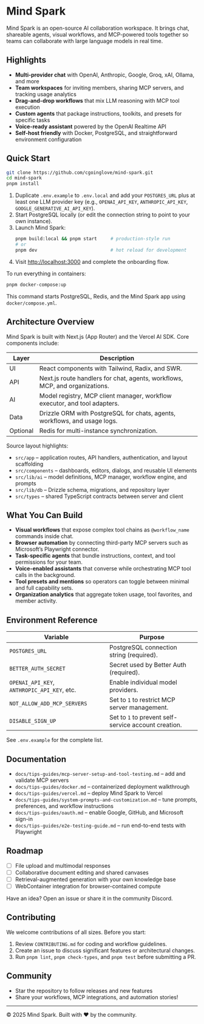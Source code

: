 # Mind Spark

Mind Spark is an open-source AI collaboration workspace. It brings chat, shareable agents, visual workflows, and MCP-powered tools together so teams can collaborate with large language models in real time.

## Highlights

- **Multi-provider chat** with OpenAI, Anthropic, Google, Groq, xAI, Ollama, and more
- **Team workspaces** for inviting members, sharing MCP servers, and tracking usage analytics
- **Drag-and-drop workflows** that mix LLM reasoning with MCP tool execution
- **Custom agents** that package instructions, toolkits, and presets for specific tasks
- **Voice-ready assistant** powered by the OpenAI Realtime API
- **Self-host friendly** with Docker, PostgreSQL, and straightforward environment configuration

## Quick Start

```bash
git clone https://github.com/cgoinglove/mind-spark.git
cd mind-spark
pnpm install
```

1. Duplicate `.env.example` to `.env.local` and add your `POSTGRES_URL` plus at least one LLM provider key (e.g., `OPENAI_API_KEY`, `ANTHROPIC_API_KEY`, `GOOGLE_GENERATIVE_AI_API_KEY`).
2. Start PostgreSQL locally (or edit the connection string to point to your own instance).
3. Launch Mind Spark:
   ```bash
   pnpm build:local && pnpm start     # production-style run
   # or
   pnpm dev                           # hot reload for development
   ```
4. Visit <http://localhost:3000> and complete the onboarding flow.

To run everything in containers:

```bash
pnpm docker-compose:up
```

This command starts PostgreSQL, Redis, and the Mind Spark app using `docker/compose.yml`.

## Architecture Overview

Mind Spark is built with Next.js (App Router) and the Vercel AI SDK. Core components include:

| Layer    | Description                                                                 |
| -------- | --------------------------------------------------------------------------- |
| UI       | React components with Tailwind, Radix, and SWR.                             |
| API      | Next.js route handlers for chat, agents, workflows, MCP, and organizations. |
| AI       | Model registry, MCP client manager, workflow executor, and tool adapters.   |
| Data     | Drizzle ORM with PostgreSQL for chats, agents, workflows, and usage logs.   |
| Optional | Redis for multi-instance synchronization.                                   |

Source layout highlights:

- `src/app` – application routes, API handlers, authentication, and layout scaffolding
- `src/components` – dashboards, editors, dialogs, and reusable UI elements
- `src/lib/ai` – model definitions, MCP manager, workflow engine, and prompts
- `src/lib/db` – Drizzle schema, migrations, and repository layer
- `src/types` – shared TypeScript contracts between server and client

## What You Can Build

- **Visual workflows** that expose complex tool chains as `@workflow_name` commands inside chat.
- **Browser automation** by connecting third-party MCP servers such as Microsoft’s Playwright connector.
- **Task-specific agents** that bundle instructions, context, and tool permissions for your team.
- **Voice-enabled assistants** that converse while orchestrating MCP tool calls in the background.
- **Tool presets and mentions** so operators can toggle between minimal and full capability sets.
- **Organization analytics** that aggregate token usage, tool favorites, and member activity.

## Environment Reference

| Variable                                    | Purpose                                              |
| ------------------------------------------- | ---------------------------------------------------- |
| `POSTGRES_URL`                              | PostgreSQL connection string (required).             |
| `BETTER_AUTH_SECRET`                        | Secret used by Better Auth (required).               |
| `OPENAI_API_KEY`, `ANTHROPIC_API_KEY`, etc. | Enable individual model providers.                   |
| `NOT_ALLOW_ADD_MCP_SERVERS`                 | Set to `1` to restrict MCP server management.        |
| `DISABLE_SIGN_UP`                           | Set to `1` to prevent self-service account creation. |

See `.env.example` for the complete list.

## Documentation

- `docs/tips-guides/mcp-server-setup-and-tool-testing.md` – add and validate MCP servers
- `docs/tips-guides/docker.md` – containerized deployment walkthrough
- `docs/tips-guides/vercel.md` – deploy Mind Spark to Vercel
- `docs/tips-guides/system-prompts-and-customization.md` – tune prompts, preferences, and workflow instructions
- `docs/tips-guides/oauth.md` – enable Google, GitHub, and Microsoft sign-in
- `docs/tips-guides/e2e-testing-guide.md` – run end-to-end tests with Playwright

## Roadmap

- [ ] File upload and multimodal responses
- [ ] Collaborative document editing and shared canvases
- [ ] Retrieval-augmented generation with your own knowledge base
- [ ] WebContainer integration for browser-contained compute

Have an idea? Open an issue or share it in the community Discord.

## Contributing

We welcome contributions of all sizes. Before you start:

1. Review `CONTRIBUTING.md` for coding and workflow guidelines.
2. Create an issue to discuss significant features or architectural changes.
3. Run `pnpm lint`, `pnpm check-types`, and `pnpm test` before submitting a PR.

## Community

- Star the repository to follow releases and new features
- Share your workflows, MCP integrations, and automation stories!

---

© 2025 Mind Spark. Built with ❤️ by the community.
